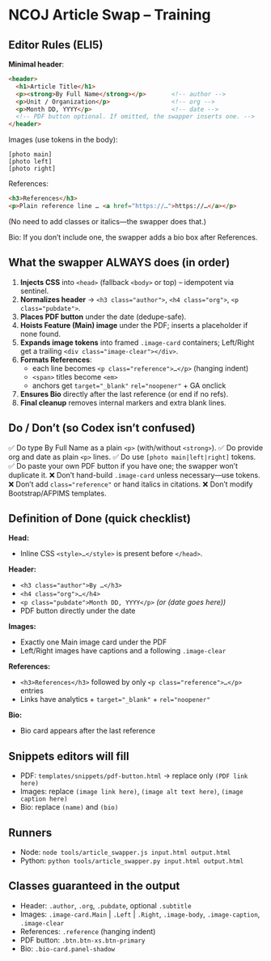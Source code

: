 # NCOJ Article Swap – Training

## Editor Rules (ELI5)

**Minimal header**:
```html
<header>
  <h1>Article Title</h1>
  <p><strong>By Full Name</strong></p>       <!-- author -->
  <p>Unit / Organization</p>                 <!-- org -->
  <p>Month DD, YYYY</p>                      <!-- date -->
  <!-- PDF button optional. If omitted, the swapper inserts one. -->
</header>
```

Images (use tokens in the body):
```text
[photo main]
[photo left]
[photo right]
```

References:
```html
<h3>References</h3>
<p>Plain reference line … <a href="https://…">https://…</a></p>
```
(No need to add classes or italics—the swapper does that.)

Bio: If you don’t include one, the swapper adds a bio box after References.

## What the swapper ALWAYS does (in order)
1. **Injects CSS** into `<head>` (fallback `<body>` or top) – idempotent via sentinel.
2. **Normalizes header** → `<h3 class="author">`, `<h4 class="org">`, `<p class="pubdate">`.
3. **Places PDF button** under the date (dedupe-safe).
4. **Hoists Feature (Main) image** under the PDF; inserts a placeholder if none found.
5. **Expands image tokens** into framed `.image-card` containers; Left/Right get a trailing `<div class="image-clear"></div>`.
6. **Formats References**:
   - each line becomes `<p class="reference">…</p>` (hanging indent)
   - `<span>` titles become `<em>`
   - anchors get `target="_blank"` `rel="noopener"` + GA onclick
7. **Ensures Bio** directly after the last reference (or end if no refs).
8. **Final cleanup** removes internal markers and extra blank lines.

## Do / Don’t (so Codex isn’t confused)
✅ Do type By Full Name as a plain `<p>` (with/without `<strong>`).
✅ Do provide org and date as plain `<p>` lines.
✅ Do use `[photo main|left|right]` tokens.
✅ Do paste your own PDF button if you have one; the swapper won’t duplicate it.
❌ Don’t hand-build `.image-card` unless necessary—use tokens.
❌ Don’t add `class="reference"` or hand italics in citations.
❌ Don’t modify Bootstrap/AFPIMS templates.

## Definition of Done (quick checklist)
**Head:**
- Inline CSS `<style>…</style>` is present before `</head>`.

**Header:**
- `<h3 class="author">By …</h3>`
- `<h4 class="org">…</h4>`
- `<p class="pubdate">Month DD, YYYY</p>` *(or (date goes here))*
- PDF button directly under the date

**Images:**
- Exactly one Main image card under the PDF
- Left/Right images have captions and a following `.image-clear`

**References:**
- `<h3>References</h3>` followed by only `<p class="reference">…</p>` entries
- Links have analytics + `target="_blank"` + `rel="noopener"`

**Bio:**
- Bio card appears after the last reference

## Snippets editors will fill
- PDF: `templates/snippets/pdf-button.html` → replace only `(PDF link here)`
- Images: replace `(image link here)`, `(image alt text here)`, `(image caption here)`
- Bio: replace `(name)` and `(bio)`

## Runners
- Node: `node tools/article_swapper.js input.html output.html`
- Python: `python tools/article_swapper.py input.html output.html`

## Classes guaranteed in the output
- Header: `.author`, `.org`, `.pubdate`, optional `.subtitle`
- Images: `.image-card.Main` | `.Left` | `.Right`, `.image-body`, `.image-caption`, `.image-clear`
- References: `.reference` (hanging indent)
- PDF button: `.btn.btn-xs.btn-primary`
- Bio: `.bio-card.panel-shadow`
